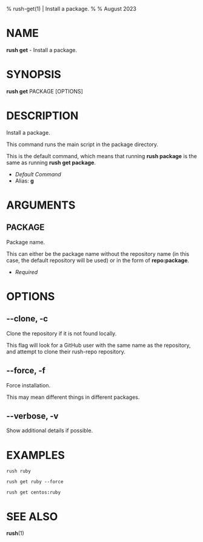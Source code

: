 % rush-get(1) | Install a package.
% 
% August 2023

NAME
==================================================

**rush get** - Install a package.

SYNOPSIS
==================================================

**rush get** PACKAGE [OPTIONS]

DESCRIPTION
==================================================

Install a package.

This command runs the main script in the package directory.

This is the default command, which means that running **rush package** is the same as running **rush get package**.

- *Default Command*
- Alias: **g**

ARGUMENTS
==================================================

PACKAGE
--------------------------------------------------

Package name.

This can either be the package name without the repository name (in this case, the default repository will be used) or in the form of **repo:package**.

- *Required*

OPTIONS
==================================================

--clone, -c
--------------------------------------------------

Clone the repository if it is not found locally.

This flag will look for a GitHub user with the same name as the repository, and attempt to clone their rush-repo repository.


--force, -f
--------------------------------------------------

Force installation.

This may mean different things in different packages.


--verbose, -v
--------------------------------------------------

Show additional details if possible.


EXAMPLES
==================================================

~~~
rush ruby

rush get ruby --force

rush get centos:ruby

~~~

SEE ALSO
==================================================

**rush**(1)



